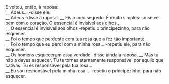 <p>
  E voltou, então, à raposa:<br>
__ Adeus... -disse ele.<br>
__ Adeus -disse a raposa. __ Eis o meu segredo. É muito simples: só se vê bem com o coração. O essencial é invisível aos olhos.,<br>
__ O essencial é invisível aos olhos -repetiu o principezinho, para não esquecer.<br>
__ Foi o tempo que perdeste com tua rosa que a fez tão importante.<br>
__ Foi o tempo que eu perdi com a minha rosa... -repetiu ele, para não esquecer.<br>
__ Os homens esqueceram essa verdade -disse ainda a raposa. __ Mas tu não a deves esquecer. Tu te tornas eternamente responsável por aquilo que cativas. Tu és responsável pela tua rosa...<br>
__ Eu sou responsável pela minha rosa... -repetiu o principezinho, para não esquecer.  <br>
</p>
